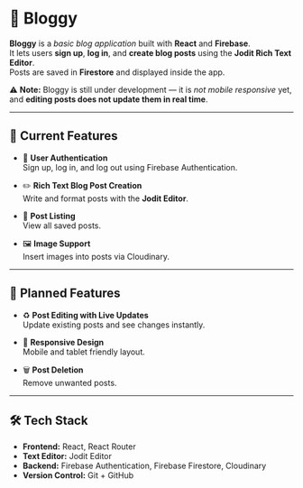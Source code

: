 # 📖 Bloggy

**Bloggy** is a *basic blog application* built with **React** and **Firebase**.  
It lets users **sign up**, **log in**, and **create blog posts** using the **Jodit Rich Text Editor**.  
Posts are saved in **Firestore** and displayed inside the app.

⚠️ **Note:** Bloggy is still under development — it is *not mobile responsive* yet, and **editing posts does not update them in real time**.

---

## 🚀 Current Features

- 🔐 **User Authentication**  
  Sign up, log in, and log out using Firebase Authentication.

- ✏️ **Rich Text Blog Post Creation**  
  Write and format posts with the **Jodit Editor**.

- 📂 **Post Listing**  
  View all saved posts.

- 🖼️ **Image Support**  
  Insert images into posts via Cloudinary.

---

## 🚧 Planned Features

- ♻️ **Post Editing with Live Updates**  
  Update existing posts and see changes instantly.

- 📱 **Responsive Design**  
  Mobile and tablet friendly layout.

- 🗑️ **Post Deletion**  
  Remove unwanted posts.

---

## 🛠 Tech Stack

- **Frontend:** React, React Router  
- **Text Editor:** Jodit Editor  
- **Backend:** Firebase Authentication, Firebase Firestore, Cloudinary
- **Version Control:** Git + GitHub
